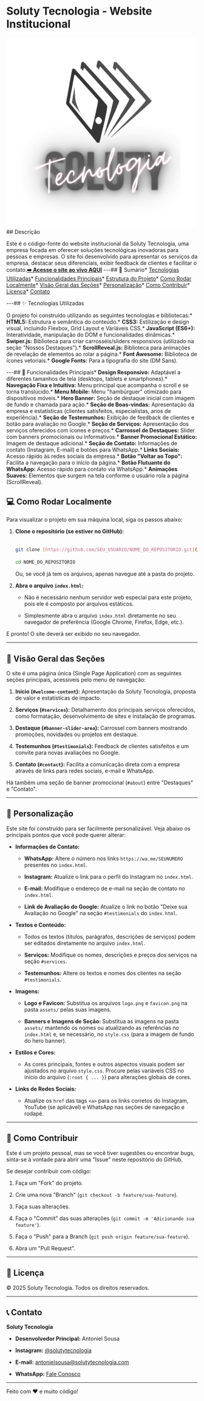 # Soluty Tecnologia - Website Institucional

![Soluty Tecnologia Logo](./assets/logo.png) ## Descrição

Este é o código-fonte do website institucional da Soluty Tecnologia, uma empresa focada em oferecer soluções tecnológicas inovadoras para pessoas e empresas. O site foi desenvolvido para apresentar os serviços da empresa, destacar seus diferenciais, exibir feedback de clientes e facilitar o contato.**[➡️ Acesse o site ao vivo AQUI](URL_DO_SEU_SITE_NO_GITHUB_PAGES_OU_OUTRA_HOSPEDAGEM)** ---## 🚩 Sumário* [Tecnologias Utilizadas](#-tecnologias-utilizadas)* [Funcionalidades Principais](#-funcionalidades-principais)* [Estrutura do Projeto](#-estrutura-do-projeto)* [Como Rodar Localmente](#-como-rodar-localmente)* [Visão Geral das Seções](#-visão-geral-das-seções)* [Personalização](#-personalização)* [Como Contribuir](#-como-contribuir)* [Licença](#-licença)* [Contato](#-contato)

---## ✨ Tecnologias Utilizadas

O projeto foi construído utilizando as seguintes tecnologias e bibliotecas:* **HTML5:** Estrutura e semântica do conteúdo.* **CSS3:** Estilização e design visual, incluindo Flexbox, Grid Layout e Variáveis CSS.* **JavaScript (ES6+):** Interatividade, manipulação do DOM e funcionalidades dinâmicas.* **Swiper.js:** Biblioteca para criar carrosséis/sliders responsivos (utilizado na seção "Nossos Destaques").* **ScrollReveal.js:** Biblioteca para animações de revelação de elementos ao rolar a página.* **Font Awesome:** Biblioteca de ícones vetoriais.* **Google Fonts:** Para a tipografia do site (DM Sans).

---## 🚀 Funcionalidades Principais* **Design Responsivo:** Adaptável a diferentes tamanhos de tela (desktops, tablets e smartphones).* **Navegação Fixa e Intuitiva:** Menu principal que acompanha o scroll e se torna translúcido.* **Menu Mobile:** Menu "hambúrguer" otimizado para dispositivos móveis.* **Hero Banner:** Seção de destaque inicial com imagem de fundo e chamada para ação.* **Seção de Boas-vindas:** Apresentação da empresa e estatísticas (clientes satisfeitos, especialistas, anos de experiência).* **Seção de Testemunhos:** Exibição de feedback de clientes e botão para avaliação no Google.* **Seção de Serviços:** Apresentação dos serviços oferecidos com ícones e preços.* **Carrossel de Destaques:** Slider com banners promocionais ou informativos.* **Banner Promocional Estático:** Imagem de destaque adicional.* **Seção de Contato:** Informações de contato (Instagram, E-mail) e botões para WhatsApp.* **Links Sociais:** Acesso rápido às redes sociais da empresa.* **Botão "Voltar ao Topo":** Facilita a navegação para o início da página.* **Botão Flutuante do WhatsApp:** Acesso rápido para contato via WhatsApp.* **Animações Suaves:** Elementos que surgem na tela conforme o usuário rola a página (ScrollReveal).


## 💻 Como Rodar Localmente

Para visualizar o projeto em sua máquina local, siga os passos abaixo:

1.  **Clone o repositório (se estiver no GitHub):**

    ```bash

    git clone [https://github.com/SEU_USUARIO/NOME_DO_REPOSITORIO.git](https://github.com/SEU_USUARIO/NOME_DO_REPOSITORIO.git)

    cd NOME_DO_REPOSITORIO

    ```

    Ou, se você já tem os arquivos, apenas navegue até a pasta do projeto.

2.  **Abra o arquivo `index.html`:**

    * Não é necessário nenhum servidor web especial para este projeto, pois ele é composto por arquivos estáticos.

    * Simplesmente abra o arquivo `index.html` diretamente no seu navegador de preferência (Google Chrome, Firefox, Edge, etc.).

E pronto! O site deverá ser exibido no seu navegador.

---

## 📄 Visão Geral das Seções

O site é uma página única (Single Page Application) com as seguintes seções principais, acessíveis pelo menu de navegação:

1.  **Início (`#welcome-content`):** Apresentação da Soluty Tecnologia, proposta de valor e estatísticas de impacto.

2.  **Serviços (`#services`):** Detalhamento dos principais serviços oferecidos, como formatação, desenvolvimento de sites e instalação de programas.

3.  **Destaque (`#banner-slider-area`):** Carrossel com banners mostrando promoções, novidades ou projetos em destaque.

4.  **Testemunhos (`#testimonials`):** Feedback de clientes satisfeitos e um convite para novas avaliações no Google.

5.  **Contato (`#contact`):** Facilita a comunicação direta com a empresa através de links para redes sociais, e-mail e WhatsApp.

Há também uma seção de banner promocional (`#about`) entre "Destaques" e "Contato".

---

## 🔧 Personalização

Este site foi construído para ser facilmente personalizável. Veja abaixo os principais pontos que você pode querer alterar:

* **Informações de Contato:**

    * **WhatsApp:** Altere o número nos links `https://wa.me/SEUNUMERO` presentes no `index.html`.

    * **Instagram:** Atualize o link para o perfil do Instagram no `index.html`.

    * **E-mail:** Modifique o endereço de e-mail na seção de contato no `index.html`.

    * **Link de Avaliação do Google:** Atualize o link no botão "Deixe sua Avaliação no Google" na seção `#testimonials` do `index.html`.

* **Textos e Conteúdo:**

    * Todos os textos (títulos, parágrafos, descrições de serviços) podem ser editados diretamente no arquivo `index.html`.

    * **Serviços:** Modifique os nomes, descrições e preços dos serviços na seção `#services`.

    * **Testemunhos:** Altere os textos e nomes dos clientes na seção `#testimonials`.

* **Imagens:**

    * **Logo e Favicon:** Substitua os arquivos `logo.png` e `favicon.png` na pasta `assets/` pelas suas imagens.

    * **Banners e Imagens de Seção:** Substitua as imagens na pasta `assets/` mantendo os nomes ou atualizando as referências no `index.html` e, se necessário, no `style.css` (para a imagem de fundo do hero banner).

* **Estilos e Cores:**

    * As cores principais, fontes e outros aspectos visuais podem ser ajustados no arquivo `style.css`. Procure pelas variáveis CSS no início do arquivo (`:root { ... }`) para alterações globais de cores.

* **Links de Redes Sociais:**

    * Atualize os `href` das tags `<a>` para os links corretos do Instagram, YouTube (se aplicável) e WhatsApp nas seções de navegação e rodapé.

---

## 🤝 Como Contribuir

Este é um projeto pessoal, mas se você tiver sugestões ou encontrar bugs, sinta-se à vontade para abrir uma "Issue" neste repositório do GitHub.

Se desejar contribuir com código:

1.  Faça um "Fork" do projeto.

2.  Crie uma nova "Branch" (`git checkout -b feature/sua-feature`).

3.  Faça suas alterações.

4.  Faça o "Commit" das suas alterações (`git commit -m 'Adicionando sua feature'`).

5.  Faça o "Push" para a Branch (`git push origin feature/sua-feature`).

6.  Abra um "Pull Request".

---

## 📜 Licença

© 2025 Soluty Tecnologia. Todos os direitos reservados.

---

## 📞 Contato

**Soluty Tecnologia**

* **Desenvolvedor Principal:** Antoniel Sousa

* **Instagram:** [@solutytecnologia](https://www.instagram.com/solutytecnologia/)

* **E-mail:** antonielsousa@solutytecnologia.com

* **WhatsApp:** [Fale Conosco](https://wa.me/558499507938)

---

Feito com ❤️ e muito código!
